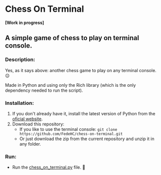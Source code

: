 # Chess On Terminal
**[Work in progress]**

## A simple game of chess to play on terminal console.

### Description:
Yes, as it says above: another chess game to play on any terminal console. 😌

Made in Python and using only the Rich library (which is the only dependency needed to run the script).

### Installation:
1) If you don't already have it, install the latest version of Python from the [oficial website](https://www.python.org/downloads/).
2) Download this repository:
    - If you like to use the terminal console:
    `git clone https://github.com/FedeHC/chess-on-terminal.git`
    - Or just download the zip from the current repository and unzip it in any folder.

### Run:
- Run the [chess_on_terminal.py](chess_on_terminal.py) file. 🙂